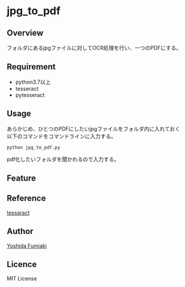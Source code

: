 # jpg_to_pdf

## Overview

フォルダにあるjpgファイルに対してOCR処理を行い、一つのPDFにする。  

## Requirement

- python3.7以上
- tesseract
- pytesseract

## Usage

あらかじめ、ひとつのPDFにしたいjpgファイルをフォルダ内に入れておく  
以下のコマンドをコマンドラインに入力する。  
  
`python jpg_to_pdf.py`

pdf化したいフォルダを聞かれるので入力する。

## Feature

## Reference

[tessaract](https://github.com/tesseract-ocr/tesseract)

## Author

[Yoshida Fumiaki](https://github.com/fumiaki-yoshida)

## Licence

MIT License

